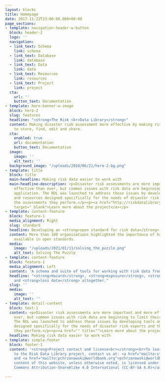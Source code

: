 ```yaml
---
layout: blocks
title: Homepage
date: 2017-11-22T23:00:00.000+00:00
page_sections:
- template: navigation-header-w-button
  block: header-2
  logo: ''
  navigation:
  - link_text: Schema
    link: schema
  - link_text: Database
    link: database
  - link_text: Data
    link: data
  - link_text: Resources
    link: resources
  - link_text: Project
    link: project
  cta:
    url: ''
    button_text: Documentation
- template: hero-banner-w-image
  block: hero-2
  slug: features
  headline: "<strong>The Risk <br>Data Library</strong>"
  content: Making disaster risk assessment more effective by making risk data easier
    to store, find, edit and share.
  cta:
    enabled: true
    url: documentation
    button_text: Documentation
  image:
    image: ''
    alt_text: ''
  background_image: "/uploads/2018/06/21/hero-2-bg.png"
- template: title
  block: title
  main-headline: Making risk data easier to work with
  main-headline-description: <p>Disaster risk assessments are more important and more
    effective than ever, but common issues with risk data are beginning to limit their
    application. The RDL was launched to address those issues by developing tools
    and resources designed specifically for the needs of disaster risk experts and
    the assessments they perform.</p><p><a href="http://riskdatalibrary.org/project"
    target="_blank">Learn more about the project</a></p>
- template: content-feature
  block: feature-1
  media_alignment: Right
  slug: standard
  headline: Developing an <strong>open standard for risk data</strong>
  content: More than 100 organizations highlighted the importance of having risk data
    available in open standards.
  media:
    image: "/uploads/2021/01/11/solving_the_puzzle.png"
    alt_text: Solving The Puzzle
- template: content-feature
  block: feature-1
  media_alignment: Left
  content: 'A schema and suite of tools for working with risk data from various sources. '
  headline: "<strong>Hazard</strong>, <strong>exposure</strong>, <strong>vulnerability</strong>
    and <strong>loss data</strong> altogether."
  slug: ''
  media:
    image: ''
    alt_text: ''
- template: detail-content
  block: text-1
  content: <p>Disaster risk assessments are more important and more effective than
    ever, but common issues with risk data are beginning to limit their application.
    The RDL was launched to address those issues by developing tools and resources
    designed specifically for the needs of disaster risk experts and the assessments
    they perform.</p><p><a href="" title="">Learn more about the project</a></p>
  headline: Making risk data easier to work with
- template: simple-footer
  block: footer-1
  content: '<strong>Project contact and license<br></strong><br>To learn more or contribute
    to the Risk Data Library project, contact us at: <a href="mailto:sfraser@worldbank.org">sfraser@worldbank.org</a>
    and <a href="mailto:pchrzanowski@worldbank.org">pchrzanowski@worldbank.org</a><br><br>The
    content of this website, unless otherwise noted, is licensed under <a href="https://creativecommons.org/licenses/by-sa/4.0/legalcode">Creative
    Commons Attribution-ShareAlike 4.0 International (CC-BY-SA 4.0)</a>'

---
```

